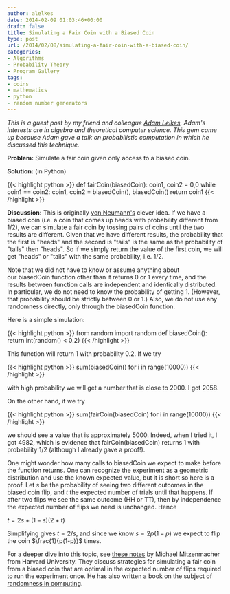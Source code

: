 ```yaml
---
author: alelkes
date: 2014-02-09 01:03:46+00:00
draft: false
title: Simulating a Fair Coin with a Biased Coin
type: post
url: /2014/02/08/simulating-a-fair-coin-with-a-biased-coin/
categories:
- Algorithms
- Probability Theory
- Program Gallery
tags:
- coins
- mathematics
- python
- random number generators
---
```


_This is a guest post by my friend and colleague [Adam Lelkes](http://homepages.math.uic.edu/~alelkes/index.html). Adam's interests are in algebra and theoretical computer science. This gem came up because Adam gave a talk on probabilistic computation in which he discussed this technique._

**Problem:** Simulate a fair coin given only access to a biased coin.

**Solution:** (in Python)

{{< highlight python >}}
def fairCoin(biasedCoin):
   coin1, coin2 = 0,0
   while coin1 == coin2:
      coin1, coin2 = biasedCoin(), biasedCoin()
   return coin1
{{< /highlight >}}

**Discussion:** This is originally [von Neumann's](http://en.wikipedia.org/wiki/John_von_Neumann) clever idea. If we have a biased coin (i.e. a coin that comes up heads with probability different from 1/2), we can simulate a fair coin by tossing pairs of coins until the two results are different. Given that we have different results, the probability that the first is "heads" and the second is "tails" is the same as the probability of "tails" then "heads". So if we simply return the value of the first coin, we will get "heads" or "tails" with the same probability, i.e. 1/2.

Note that we did not have to know or assume anything about our biasedCoin function other than it returns 0 or 1 every time, and the results between function calls are independent and identically distributed. In particular, we do not need to know the probability of getting 1. (However, that probability should be strictly between 0 or 1.) Also, we do not use any randomness directly, only through the biasedCoin function.

Here is a simple simulation:

{{< highlight python >}}
from random import random
def biasedCoin():
   return int(random() < 0.2)
{{< /highlight >}}

This function will return 1 with probability 0.2. If we try

{{< highlight python >}}
sum(biasedCoin() for i in range(10000))
{{< /highlight >}}

with high probability we will get a number that is close to 2000. I got 2058.

On the other hand, if we try

{{< highlight python >}}
sum(fairCoin(biasedCoin) for i in range(10000))
{{< /highlight >}}

we should see a value that is approximately 5000. Indeed, when I tried it, I got 4982, which is evidence that fairCoin(biasedCoin) returns 1 with probability 1/2 (although I already gave a proof!).

One might wonder how many calls to biasedCoin we expect to make before the function returns. One can recognize the experiment as a geometric distribution and use the known expected value, but it is short so here is a proof. Let $s$ be the probability of seeing two different outcomes in the biased coin flip, and $t$ the expected number of trials until that happens. If after two flips we see the same outcome (HH or TT), then by independence the expected number of flips we need is unchanged. Hence


$t = 2s + (1-s)(2 + t)$




Simplifying gives $t = 2/s$, and since we know $s = 2p(1-p)$ we expect to flip the coin $\frac{1}{p(1-p)}$ times.


For a deeper dive into this topic, see [these notes](http://www.eecs.harvard.edu/~michaelm/coinflipext.pdf) by Michael Mitzenmacher from Harvard University. They discuss strategies for simulating a fair coin from a biased coin that are optimal in the expected number of flips required to run the experiment once. He has also written a book on the subject of [randomness in computing](http://www.amazon.com/Probability-Computing-Randomized-Algorithms-Probabilistic/dp/0521835402).
